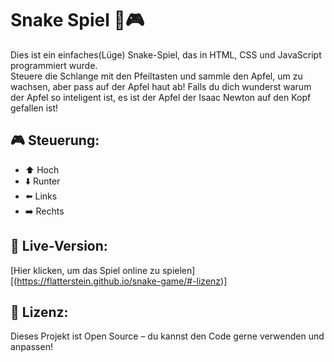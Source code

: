 # Snake Spiel 🐍🎮

Dies ist ein einfaches(Lüge) Snake-Spiel, das in HTML, CSS und JavaScript programmiert wurde.  
Steuere die Schlange mit den Pfeiltasten und sammle den Apfel, um zu wachsen, aber pass auf der Apfel haut ab! 
Falls du dich wunderst warum der Apfel so inteligent ist, es ist der Apfel der Isaac Newton auf den Kopf gefallen ist!

## 🎮 Steuerung:
- ⬆️ Hoch
- ⬇️ Runter
- ⬅️ Links
- ➡️ Rechts

## 🚀 Live-Version:
[Hier klicken, um das Spiel online zu spielen][(https://flatterstein.github.io/snake-game/#-lizenz)]

## 📜 Lizenz:
Dieses Projekt ist Open Source – du kannst den Code gerne verwenden und anpassen!
